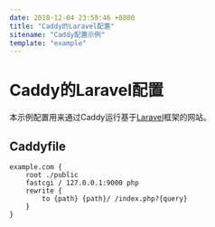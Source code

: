 ```yaml
---
date: 2018-12-04 23:59:46 +0800
title: "Caddy的Laravel配置"
sitename: "Caddy配置示例"
template: "example"
---
```


# Caddy的Laravel配置

本示例配置用来通过Caddy运行基于[Laravel](https://laravel.com/)框架的网站。


## Caddyfile

```caddy
example.com {
    root ./public
    fastcgi / 127.0.0.1:9000 php
    rewrite {
        to {path} {path}/ /index.php?{query}
    }
}
```